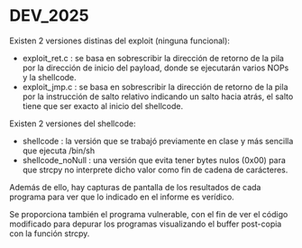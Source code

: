 # DEV_2025
Existen 2 versiones distinas del exploit (ninguna funcional):
  - exploit_ret.c : se basa en sobrescribir la dirección de retorno de la pila por la dirección de inicio del payload, donde se ejecutarán varios NOPs y la shellcode.
  - exploit_jmp.c : se basa en sobrescribir la dirección de retorno de la pila por la instrucción de salto relativo indicando un salto hacia atrás, el salto tiene que ser exacto al inicio del shellcode.

Existen 2 versiones del shellcode:
  - shellcode : la versión que se trabajó previamente en clase y más sencilla que ejecuta /bin/sh
  - shellcode_noNull : una versión que evita tener bytes nulos (0x00) para que strcpy no interprete dicho valor como fin de cadena de carácteres.

Además de ello, hay capturas de pantalla de los resultados de cada programa para ver que lo indicado en el informe es verídico.

Se proporciona también el programa vulnerable, con el fin de ver el código modificado para depurar los programas visualizando el buffer post-copia con la función strcpy.
